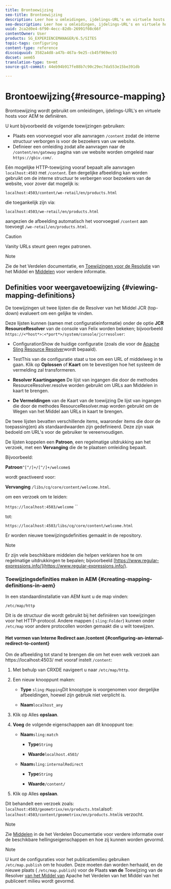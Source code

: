 ```yaml
---
title: Brontoewijzing
seo-title: Brontoewijzing
description: Leer hoe u omleidingen, ijdelings-URL's en virtuele hosts voor AEM definieert met behulp van resourceretoewijzing.
seo-description: Leer hoe u omleidingen, ijdelings-URL's en virtuele hosts voor AEM definieert met behulp van resourceretoewijzing.
uuid: 2ca2d0e4-6f90-4ecc-82db-26991f08c66f
contentOwner: User
products: SG_EXPERIENCEMANAGER/6.5/SITES
topic-tags: configuring
content-type: reference
discoiquuid: 3582a4d8-a47b-467a-9e25-cb45f969ec93
docset: aem65
translation-type: tm+mt
source-git-commit: 44eb94b917fe88b7c90c29ec7da553e15be391db

---
```



# Brontoewijzing{#resource-mapping}

Brontoewijzing wordt gebruikt om omleidingen, ijdelings-URL&#39;s en virtuele hosts voor AEM te definiëren.

U kunt bijvoorbeeld de volgende toewijzingen gebruiken:

* Plaats een voorvoegsel voor alle aanvragen `/content` zodat de interne structuur verborgen is voor de bezoekers van uw website.
* Definieer een omleiding zodat alle aanvragen naar de `/content/en/gateway` pagina van uw website worden omgeleid naar `https://gbiv.com/`.

Eén mogelijke HTTP-toewijzing vooraf bepaalt alle aanvragen `localhost:4503` met `/content`. Een dergelijke afbeelding kan worden gebruikt om de interne structuur te verbergen voor bezoekers van de website, voor zover dat mogelijk is:

`localhost:4503/content/we-retail/en/products.html`

die toegankelijk zijn via:

`localhost:4503/we-retail/en/products.html`

aangezien de afbeelding automatisch het voorvoegsel `/content` aan toevoegt `/we-retail/en/products.html`.

>[!CAUTION]
>
>Vanity URLs steunt geen regex patronen.

>[!NOTE]
>
>Zie de het Verdelen documentatie, en [Toewijzingen voor de Resolutie](https://sling.apache.org/site/resources.html) van het Middel en [Middelen](https://sling.apache.org/site/mappings-for-resource-resolution.html) voor verdere informatie.

## Definities voor weergavetoewijzing {#viewing-mapping-definitions}

De toewijzingen uit twee lijsten die de Resolver van het Middel JCR (top-down) evalueert om een gelijke te vinden.

Deze lijsten kunnen (samen met configuratieinformatie) onder de optie **JCR ResourceResolver** van de console van Felix worden bekeken; bijvoorbeeld `https://<*host*>:<*port*>/system/console/jcrresolver`:

* ConfigurationShow de huidige configuratie (zoals die voor de [Apache Sling Resource Resolver](/help/sites-deploying/osgi-configuration-settings.md#apacheslingresourceresolver)wordt bepaald).

* TestThis van de configuratie staat u toe om een URL of middelweg in te gaan. Klik op **Oplossen** of **Kaart** om te bevestigen hoe het systeem de vermelding zal transformeren.

* **Resolver Kaartingangen** De lijst van ingangen die door de methodes ResourceResolver.resolve worden gebruikt om URLs aan Middelen in kaart te brengen.

* **De Vermeldingen** van de Kaart van de toewijzing De lijst van ingangen die door de methodes ResourceResolver.map worden gebruikt om de Wegen van het Middel aan URLs in kaart te brengen.

De twee lijsten bevatten verschillende items, waaronder items die door de toepassing(en) als standaardwaarden zijn gedefinieerd. Deze zijn vaak bedoeld om URL&#39;s voor de gebruiker te vereenvoudigen.

De lijsten koppelen een **Patroon**, een regelmatige uitdrukking aan het verzoek, met een **Vervanging** die de te plaatsen omleiding bepaalt.

Bijvoorbeeld:

**Patroon**`^[^/]+/[^/]+/welcome$`

wordt geactiveerd voor:

**Vervanging** `/libs/cq/core/content/welcome.html`.

om een verzoek om te leiden:

`https://localhost:4503/welcome` ``

tot:

`https://localhost:4503/libs/cq/core/content/welcome.html`

Er worden nieuwe toewijzingsdefinities gemaakt in de repository.

>[!NOTE]
>
>Er zijn vele beschikbare middelen die helpen verklaren hoe te om regelmatige uitdrukkingen te bepalen; bijvoorbeeld [https://www.regular-expressions.info/](https://www.regular-expressions.info/).

### Toewijzingsdefinities maken in AEM {#creating-mapping-definitions-in-aem}

In een standaardinstallatie van AEM kunt u de map vinden:

`/etc/map/http`

Dit is de structuur die wordt gebruikt bij het definiëren van toewijzingen voor het HTTP-protocol. Andere mappen ( `sling:Folder`) kunnen onder `/etc/map` voor andere protocollen worden gemaakt die u wilt toewijzen.

#### Het vormen van Interne Redirect aan /content {#configuring-an-internal-redirect-to-content}

Om de afbeelding tot stand te brengen die om het even welk verzoek aan https://localhost:4503/ met vooraf instelt `/content`:

1. Met behulp van CRXDE navigeert u naar `/etc/map/http`.

1. Een nieuw knooppunt maken:

   * **Type** `sling:Mapping`Dit knooptype is voorgenomen voor dergelijke afbeeldingen, hoewel zijn gebruik niet verplicht is.

   * **Naam**`localhost_any`

1. Klik op Alles **opslaan**.
1. **Voeg** de volgende eigenschappen aan dit knooppunt toe:

   * **Naam**`sling:match`

      * **Type**`String`

      * **Waarde**`localhost.4503/`
   * **Naam**`sling:internalRedirect`

      * **Type**`String`

      * **Waarde**`/content/`


1. Klik op Alles **opslaan**.

Dit behandelt een verzoek zoals:
`localhost:4503/geometrixx/en/products.html`alsof:
`localhost:4503/content/geometrixx/en/products.html`is verzocht.

>[!NOTE]
>
>Zie [Middelen](https://sling.apache.org/site/mappings-for-resource-resolution.html) in de het Verdelen Documentatie voor verdere informatie over de beschikbare hellingseigenschappen en hoe zij kunnen worden gevormd.

>[!NOTE]
>
>U kunt de configuraties voor het publicatiemilieu gebruiken `/etc/map.publish` om te houden. Deze moeten dan worden herhaald, en de nieuwe plaats ( `/etc/map.publish`) voor de Plaats **van de** Toewijzing van de Resolver [van het Middel van](/help/sites-deploying/osgi-configuration-settings.md#apacheslingresourceresolver) Apache het Verdelen van het Middel van het publiceert milieu wordt gevormd.

